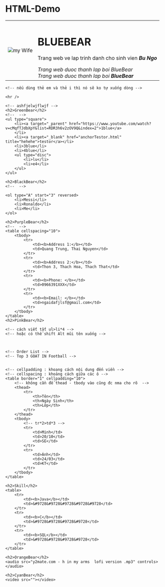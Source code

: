 # HTML-Demo
<!DOCTYPE html>
<html lang="en">

<head>
    <meta charset="UTF-8">
    <meta name="viewport" content="width=device-width, initial-scale=1.0">
    <title>Document</title>
</head>

<body>
    <table cellspacing="20">
        <tr>
            <td>
                <img src="anhngu.jpg" alt="my Wife">
            </td>
            <td>
                <h1>BLUEBEAR</h1>
                <p>Trang web ve lap trinh danh cho sinh vien <i><b>Bu Ngo</b></i></p>
                <i>Trang web duoc thanh lap boi BlueBear</i>
                <br />
                <em>Trang web duoc thanh lap boi <strong>BlueBear</strong><em></em>
            </td>
        </tr>
    </table>

    <!-- nếu dùng thẻ em và thẻ i thì nó sẽ ko tự xuống dòng -->

    <hr />

    <!-- ashfjelwjflwjf -->
    <h2>GreenBear</h2>
    <!--  -->
    <ul type="square">
        <li><a target="_parent" href="https://www.youtube.com/watch?v=cMqfTJdbXpY&list=RDR3h6v2zOV9Q&index=2">1blue</a>
        </li>
        <li><a target="_blank" href="anchorTestor.html" title="hehehe">testor</a></li>
        <li>3blue</li>
        <li>4blue</li>
        <ul type="disc">
            <li>lu</li>
            <li>e4</li>
        </ul>
    </ul>

    <h2>BlackBear</h2>
    <!--  -->

    <ol type="A" start="3" reversed>
        <li>Messi</li>
        <li>Ronaldo</li>
        <li>Me</li>
    </ol>

    <h2>PurpleBear</h2>
    <!--  -->
    <table cellspacing="10">
        <tbody>
            <tr>
                <td><b>Address 1:</b></td>
                <td>Quang Trung, Thai Nguyen</td>
            </tr>
            <tr>
                <td><b>Address 2:</b></td>
                <td>Thon 3, Thach Hoa, Thach That</td>
            </tr>
            <tr>
                <td><b>Phone: </b></td>
                <td>0966391XXX</td>
            </tr>
            <tr>
                <td><b>Email: </b></td>
                <td>ngaidafjlsf@gmail.com</td>
            </tr>
        </tbody>
    </table>
    <h2>PinkBear</h2>

    <!-- cách viết tắt ul>li*4 -->
    <!-- hoặc có thể shift Alt mũi tên xuống -->



    <!-- Order List -->
    <!-- Top 3 GOAT IN Football -->


    <!-- cellpadding : khoang cách nội dung đến viền -->
    <!-- cellspacing : khoảng cách giữa các ô -->
    <table border="1" cellpadding="10">
        <!-- không cần để thead - tbody vào cũng đc nma cho rõ  -->
        <thead>
            <tr>
                <th>Tên</th>
                <th>Ngày Sinh</th>
                <th>Lớp</th>
            </tr>
        </thead>
        <tbody>
            <!-- tr*2>td*3 -->
            <tr>
                <td>Minh</td>
                <td>20/10</td>
                <td>SE</td>
            </tr>
            <tr>
                <td>Ánh</td>
                <td>24/03</td>
                <td>KT</td>
            </tr>
        </tbody>
    </table>

    <h2>Skill</h2>
    <table>
        <tr>
            <td><b>Java</b></td>
            <td>&#9728&#9728&#9728&#9728&#9728</td>
        </tr>
        <tr>
            <td><b>C</b></td>
            <td>&#9728&#9728&#9728&#9728</td>
        </tr>
        <tr>
            <td><b>SQL</b></td>
            <td>&#9728&#9728&#9728&#9728</td>
        </tr>
    </table>

    <h2>OrangeBear</h2>
    <audio src="y2mate.com - h in my arms  lofi version .mp3" controls></audio>

    <h2>CyanBear</h2>
    <video src=""></video>
</body>

</html>
